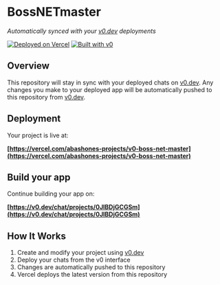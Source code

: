 # BossNETmaster

*Automatically synced with your [v0.dev](https://v0.dev) deployments*

[![Deployed on Vercel](https://img.shields.io/badge/Deployed%20on-Vercel-black?style=for-the-badge&logo=vercel)](https://vercel.com/abashones-projects/v0-boss-net-master)
[![Built with v0](https://img.shields.io/badge/Built%20with-v0.dev-black?style=for-the-badge)](https://v0.dev/chat/projects/0JlBDjGCGSm)

## Overview

This repository will stay in sync with your deployed chats on [v0.dev](https://v0.dev).
Any changes you make to your deployed app will be automatically pushed to this repository from [v0.dev](https://v0.dev).

## Deployment

Your project is live at:

**[https://vercel.com/abashones-projects/v0-boss-net-master](https://vercel.com/abashones-projects/v0-boss-net-master)**

## Build your app

Continue building your app on:

**[https://v0.dev/chat/projects/0JlBDjGCGSm](https://v0.dev/chat/projects/0JlBDjGCGSm)**

## How It Works

1. Create and modify your project using [v0.dev](https://v0.dev)
2. Deploy your chats from the v0 interface
3. Changes are automatically pushed to this repository
4. Vercel deploys the latest version from this repository

